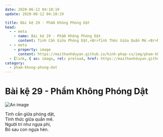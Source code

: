```yaml
---
date: 2020-06-12 04:10:19
update: 2020-06-12 04:10:19

title: Bài kệ 29 - Phẩm Không Phóng Dật
head:
  - - meta
    - name: Bài kệ 29 - Phẩm Không Phóng Dật
      content: Tinh Cần Giữa Phóng Dật,<Br>Tỉnh Thức Giữa Quần Mê.<Br>Người Trí Như Ngựa Phi,<Br>Bỏ Sau Con Ngựa Hèn.<Br>
  - - meta
    - property: image
      content: https://maithanhduyan.github.io/kinh-phap-cu/img/pham-khong-phong-dat/pham-khong-phong-dat-029.jpg
  - [link, { as: image, rel: preload, href: https://maithanhduyan.github.io/kinh-phap-cu/img/pham-khong-phong-dat/pham-khong-phong-dat-029.jpg }]
category:
  - pham-khong-phong-dat
---
```


# Bài kệ 29 - Phẩm Không Phóng Dật

![An image](/img/pham-khong-phong-dat/pham-khong-phong-dat-029.jpg)

Tinh cần giữa phóng dật,<br>Tỉnh thức giữa quần mê.<br>Người trí như ngựa phi,<br>Bỏ sau con ngựa hèn.<br>
